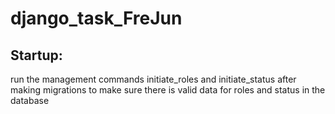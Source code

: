# django_task_FreJun

## Startup:
run the management commands initiate_roles and initiate_status after making migrations to make sure
there is valid data for roles and status in the database
